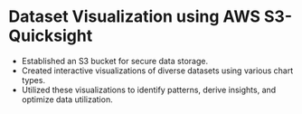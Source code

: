 # Dataset Visualization using AWS S3-Quicksight

- Established an S3 bucket for secure data storage.
- Created interactive visualizations of diverse datasets using various chart types.
- Utilized these visualizations to identify patterns, derive insights, and optimize data utilization.

